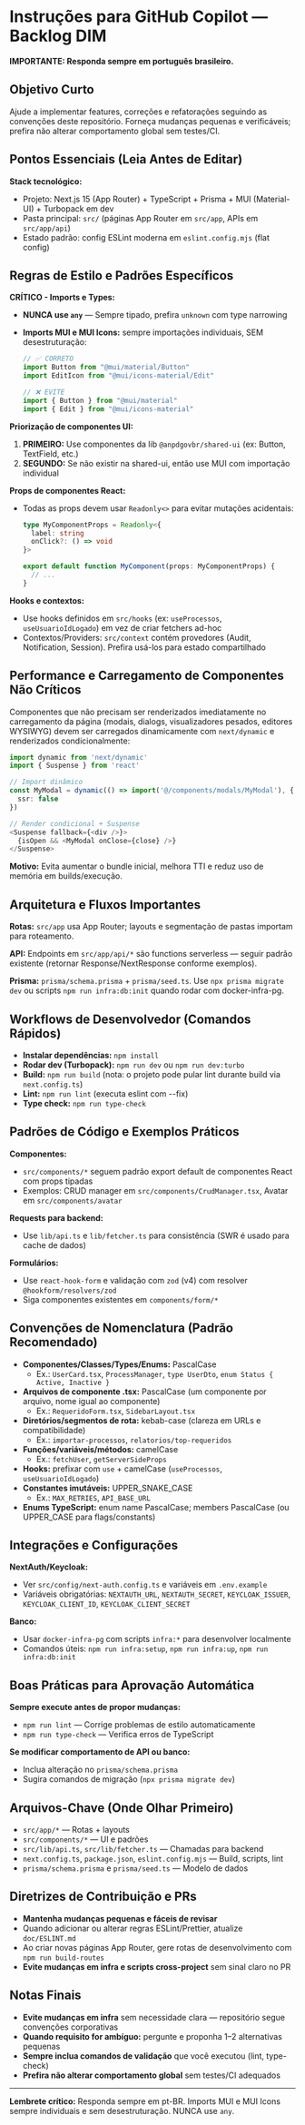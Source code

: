 # Instruções para GitHub Copilot — Backlog DIM

**IMPORTANTE: Responda sempre em português brasileiro.**

## Objetivo Curto

Ajude a implementar features, correções e refatorações seguindo as convenções deste repositório. Forneça mudanças pequenas e verificáveis; prefira não alterar comportamento global sem testes/CI.

## Pontos Essenciais (Leia Antes de Editar)

**Stack tecnológico:**

- Projeto: Next.js 15 (App Router) + TypeScript + Prisma + MUI (Material-UI) + Turbopack em dev
- Pasta principal: `src/` (páginas App Router em `src/app`, APIs em `src/app/api`)
- Estado padrão: config ESLint moderna em `eslint.config.mjs` (flat config)

## Regras de Estilo e Padrões Específicos

**CRÍTICO - Imports e Types:**

- **NUNCA use `any`** — Sempre tipado, prefira `unknown` com type narrowing
- **Imports MUI e MUI Icons:** sempre importações individuais, SEM desestruturação:

  ```typescript
  // ✅ CORRETO
  import Button from "@mui/material/Button"
  import EditIcon from "@mui/icons-material/Edit"

  // ❌ EVITE
  import { Button } from "@mui/material"
  import { Edit } from "@mui/icons-material"
  ```

**Priorização de componentes UI:**

1. **PRIMEIRO:** Use componentes da lib `@anpdgovbr/shared-ui` (ex: Button, TextField, etc.)
2. **SEGUNDO:** Se não existir na shared-ui, então use MUI com importação individual

**Props de componentes React:**

- Todas as props devem usar `Readonly<>` para evitar mutações acidentais:

  ```typescript
  type MyComponentProps = Readonly<{
    label: string
    onClick?: () => void
  }>

  export default function MyComponent(props: MyComponentProps) {
    // ...
  }
  ```

**Hooks e contextos:**

- Use hooks definidos em `src/hooks` (ex: `useProcessos`, `useUsuarioIdLogado`) em vez de criar fetchers ad-hoc
- Contextos/Providers: `src/context` contém provedores (Audit, Notification, Session). Prefira usá-los para estado compartilhado

## Performance e Carregamento de Componentes Não Críticos

Componentes que não precisam ser renderizados imediatamente no carregamento da página (modais, dialogs, visualizadores pesados, editores WYSIWYG) devem ser carregados dinamicamente com `next/dynamic` e renderizados condicionalmente:

```typescript
import dynamic from 'next/dynamic'
import { Suspense } from 'react'

// Import dinâmico
const MyModal = dynamic(() => import('@/components/modals/MyModal'), {
  ssr: false
})

// Render condicional + Suspense
<Suspense fallback={<div />}>
  {isOpen && <MyModal onClose={close} />}
</Suspense>
```

**Motivo:** Evita aumentar o bundle inicial, melhora TTI e reduz uso de memória em builds/execução.

## Arquitetura e Fluxos Importantes

**Rotas:** `src/app` usa App Router; layouts e segmentação de pastas importam para roteamento.

**API:** Endpoints em `src/app/api/*` são functions serverless — seguir padrão existente (retornar Response/NextResponse conforme exemplos).

**Prisma:** `prisma/schema.prisma` + `prisma/seed.ts`. Use `npx prisma migrate dev` ou scripts `npm run infra:db:init` quando rodar com docker-infra-pg.

## Workflows de Desenvolvedor (Comandos Rápidos)

- **Instalar dependências:** `npm install`
- **Rodar dev (Turbopack):** `npm run dev` ou `npm run dev:turbo`
- **Build:** `npm run build` (nota: o projeto pode pular lint durante build via `next.config.ts`)
- **Lint:** `npm run lint` (executa eslint com --fix)
- **Type check:** `npm run type-check`

## Padrões de Código e Exemplos Práticos

**Componentes:**

- `src/components/*` seguem padrão export default de componentes React com props tipadas
- Exemplos: CRUD manager em `src/components/CrudManager.tsx`, Avatar em `src/components/avatar`

**Requests para backend:**

- Use `lib/api.ts` e `lib/fetcher.ts` para consistência (SWR é usado para cache de dados)

**Formulários:**

- Use `react-hook-form` e validação com `zod` (v4) com resolver `@hookform/resolvers/zod`
- Siga componentes existentes em `components/form/*`

## Convenções de Nomenclatura (Padrão Recomendado)

- **Componentes/Classes/Types/Enums:** PascalCase
  - Ex.: `UserCard.tsx`, `ProcessManager`, `type UserDto`, `enum Status { Active, Inactive }`
- **Arquivos de componente .tsx:** PascalCase (um componente por arquivo, nome igual ao componente)
  - Ex.: `RequeridoForm.tsx`, `SidebarLayout.tsx`
- **Diretórios/segmentos de rota:** kebab-case (clareza em URLs e compatibilidade)
  - Ex.: `importar-processos`, `relatorios/top-requeridos`
- **Funções/variáveis/métodos:** camelCase
  - Ex.: `fetchUser`, `getServerSideProps`
- **Hooks:** prefixar com `use` + camelCase (`useProcessos`, `useUsuarioIdLogado`)
- **Constantes imutáveis:** UPPER_SNAKE_CASE
  - Ex.: `MAX_RETRIES`, `API_BASE_URL`
- **Enums TypeScript:** enum name PascalCase; members PascalCase (ou UPPER_CASE para flags/constants)

## Integrações e Configurações

**NextAuth/Keycloak:**

- Ver `src/config/next-auth.config.ts` e variáveis em `.env.example`
- Variáveis obrigatórias: `NEXTAUTH_URL`, `NEXTAUTH_SECRET`, `KEYCLOAK_ISSUER`, `KEYCLOAK_CLIENT_ID`, `KEYCLOAK_CLIENT_SECRET`

**Banco:**

- Usar `docker-infra-pg` com scripts `infra:*` para desenvolver localmente
- Comandos úteis: `npm run infra:setup`, `npm run infra:up`, `npm run infra:db:init`

## Boas Práticas para Aprovação Automática

**Sempre execute antes de propor mudanças:**

- `npm run lint` — Corrige problemas de estilo automaticamente
- `npm run type-check` — Verifica erros de TypeScript

**Se modificar comportamento de API ou banco:**

- Inclua alteração no `prisma/schema.prisma`
- Sugira comandos de migração (`npx prisma migrate dev`)

## Arquivos-Chave (Onde Olhar Primeiro)

- `src/app/*` — Rotas + layouts
- `src/components/*` — UI e padrões
- `src/lib/api.ts`, `src/lib/fetcher.ts` — Chamadas para backend
- `next.config.ts`, `package.json`, `eslint.config.mjs` — Build, scripts, lint
- `prisma/schema.prisma` e `prisma/seed.ts` — Modelo de dados

## Diretrizes de Contribuição e PRs

- **Mantenha mudanças pequenas e fáceis de revisar**
- Quando adicionar ou alterar regras ESLint/Prettier, atualize `doc/ESLINT.md`
- Ao criar novas páginas App Router, gere rotas de desenvolvimento com `npm run build-routes`
- **Evite mudanças em infra e scripts cross-project** sem sinal claro no PR

## Notas Finais

- **Evite mudanças em infra** sem necessidade clara — repositório segue convenções corporativas
- **Quando requisito for ambíguo:** pergunte e proponha 1–2 alternativas pequenas
- **Sempre inclua comandos de validação** que você executou (lint, type-check)
- **Prefira não alterar comportamento global** sem testes/CI adequados

---

**Lembrete crítico:** Responda sempre em pt-BR. Imports MUI e MUI Icons sempre individuais e sem desestruturação. NUNCA use `any`.
